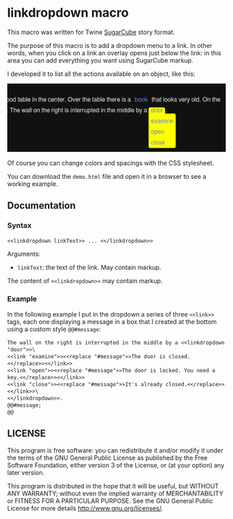 # linkdropdown macro

This macro was written for Twine [SugarCube](http://www.motoslave.net/sugarcube/2/) story format.

The purpose of this macro is to add a dropdown menu to a link. In other words, when you click on a link an overlay opens just below the link: in this area you can add everything you want using SugarCube markup.

I developed it to list all the actions available on an object, like this:

![screenshot](screenshot.png)

Of course you can change colors and spacings with the CSS stylesheet.

You can download the `demo.html` file and open it in a browser to see a working example.

## Documentation

### Syntax

`<<linkdropdown linkText>> ... <</linkdropdown>>`

Arguments:

* `linkText`: the text of the link. May contain markup.

The content of `<<linkdropdown>>` may contain markup.

### Example

In the following example I put in the dropdown a series of three `<<link>>` tags, each one displaying a message in a box that I created at the bottom using a custom style ``@@#message``:

```
The wall on the right is interrupted in the middle by a <<linkdropdown "door">>\
<<link "examine">><<replace "#message">>The door is closed.<</replace>><</link>>
<<link "open">><<replace "#message">>The door is locked. You need a key.<</replace>><</link>>
<<link "close">><<replace "#message">>It's already closed.<</replace>><</link>>\
<</linkdropdown>>.
@@#message;
@@
```

## LICENSE

This program is free software: you can redistribute it and/or modify
it under the terms of the GNU General Public License as published by
the Free Software Foundation, either version 3 of the License, or
(at your option) any later version.

This program is distributed in the hope that it will be useful,
but WITHOUT ANY WARRANTY; without even the implied warranty of
MERCHANTABILITY or FITNESS FOR A PARTICULAR PURPOSE.  See the
GNU General Public License for more details http://www.gnu.org/licenses/.
